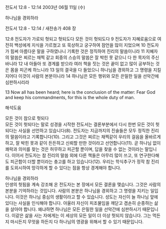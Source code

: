 전도서 12:8 - 12:14 
2003년 06월 11일 (수)

하나님을 경외하라



전도서 12:8 - 12:14 / 새찬송가 408 장


12:8 전도자가 가로되 헛되고 헛되도다 모든 것이 헛되도다 
9 전도자가 지혜로움으로 여전히 백성에게 지식을 가르쳤고 또 묵상하고 궁구하여 잠언을 많이 지었으며 
10 전도자가 힘써 아름다운 말을 구하였나니 기록한 것은 정직하여 진리의 말씀이니라 
11 지혜자의 말씀은 찌르는 채찍 같고 회중의 스승의 말씀은 잘 박힌 못 같으니 다 한 목자의 주신 바니라 
12 내 아들아 또 경계를 받으라 여러 책을 짓는 것은 끝이 없고 많이 공부하는 것은 몸을 피곤케 하느니라 
13 일의 결국을 다 들었으니 하나님을 경외하고 그 명령을 지킬지어다 이것이 사람의 본분이니라 
14 하나님은 모든 행위와 모든 은밀한 일을 선악간에 심판하시리라

13 Now all has been heard; here is the conclusion of the matter: Fear God and keep his commandments, for this is the whole duty of man.

해석도움





모든 것이 참으로 헛되다   
모든 것이 헛되다는 말로 성경을 시작한 전도서는 결론부분에서 다시 한번 모든 것이 헛되다는 사실을 선언하고 있습니다(8). 
전도자는 지금까지의 진술들은 모두 정직한 진리의 말씀이라고 기록합니다(10). 그리고 그것은 찌르는 채찍같이 우리의 걸음을 올바르게 하고, 잘 박힌 못과 같이 든든하고 신뢰할 만한 것이라고 선언합니다(11). 곧 하나님 없이 쾌락과 의미를 찾는 것은 허무하고 피곤할 뿐이며, 답을 찾을 수 없는 것이라는 말입니다. 이어서 전도자는 참 진리의 말씀 외에 다른 책들은 아무리 많이 쓰고, 또 연구한다해도 피곤함이 더할 뿐이라는 충고를 하고 있습니다(12). 우리는 학식추구가 정작 참 진리를 도외시하여 망각하게 할 수 있다는 점을 항상 경계해야 합니다. 

하나님을 경외하라  
인생의 헛됨을 계속 강조해 온 전도자는 본 장에서 모든 결론을 맺습니다. 그것은 사람의 본분을 기억하라는 것입니다. 사람의 본분은 하나님을 경외하고 그 명령을 지키는 일입니다. 이것은 하나님 중심의 생활이라고 할 수 있습니다. 성도는 자신이 늘 하나님 앞에 있다는 사실을 인식해야 합니다. 아울러 자신이 피조물임을 깨닫고 겸손히 순종하는 삶을 살아야 합니다. 왜냐하면 하나님은 모든 은밀한 일을 선악간에 심판하시기 때문입니다. 이같은 삶을 사는 자에게는 이 세상의 모든 일이 더 이상 헛되지 않습니다. 그는 먹든지 마시든지 무엇을 하든지 다 하나님의 영광을 위해서 할 수 있기 때문입니다.